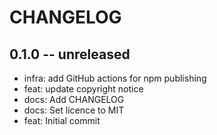 # CHANGELOG

## 0.1.0 -- unreleased

- infra: add GitHub actions for npm publishing
- feat: update copyright notice
- docs: Add CHANGELOG
- docs: Set licence to MIT
- feat: Initial commit

